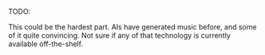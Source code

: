TODO:

This could be the hardest part. AIs have generated music before, and some of it quite convincing. Not sure if any of that technology is currently available off-the-shelf.
